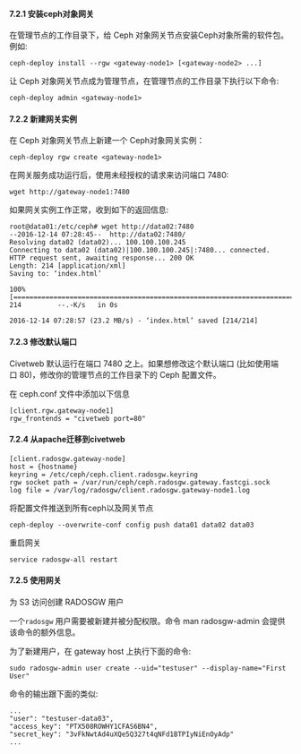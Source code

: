 #### 7.2.1 安装ceph对象网关

在管理节点的工作目录下，给 Ceph 对象网关节点安装Ceph对象所需的软件包。例如:

```
ceph-deploy install --rgw <gateway-node1> [<gateway-node2> ...]
```

让 Ceph 对象网关节点成为管理节点，在管理节点的工作目录下执行以下命令:

```
ceph-deploy admin <gateway-node1>
```

#### 7.2.2 新建网关实例

在 Ceph 对象网关节点上新建一个 Ceph对象网关实例：

```
ceph-deploy rgw create <gateway-node1>
```

在网关服务成功运行后，使用未经授权的请求来访问端口 7480:

```
wget http://gateway-node1:7480
```

如果网关实例工作正常，收到如下的返回信息:

```
root@data01:/etc/ceph# wget http://data02:7480
--2016-12-14 07:28:45--  http://data02:7480/
Resolving data02 (data02)... 100.100.100.245
Connecting to data02 (data02)|100.100.100.245|:7480... connected.
HTTP request sent, awaiting response... 200 OK
Length: 214 [application/xml]
Saving to: ‘index.html’

100%[===========================================================================================================================================>] 214         --.-K/s   in 0s      

2016-12-14 07:28:57 (23.2 MB/s) - ‘index.html’ saved [214/214]
```

#### 7.2.3 修改默认端口

Civetweb 默认运行在端口 7480 之上。如果想修改这个默认端口 (比如使用端口 80)，修改你的管理节点的工作目录下的 Ceph 配置文件。

在 ceph.conf 文件中添加以下信息

```
[client.rgw.gateway-node1]
rgw_frontends = "civetweb port=80"
```

#### 7.2.4 从apache迁移到civetweb

```
[client.radosgw.gateway-node]
host = {hostname}
keyring = /etc/ceph/ceph.client.radosgw.keyring
rgw socket path = /var/run/ceph/ceph.radosgw.gateway.fastcgi.sock
log file = /var/log/radosgw/client.radosgw.gateway-node1.log
```

将配置文件推送到所有ceph以及网关节点

```
ceph-deploy --overwrite-conf config push data01 data02 data03
```

重启网关

```
service radosgw-all restart
```

#### 7.2.5 使用网关

为 S3 访问创建 RADOSGW 用户

一个``radosgw`` 用户需要被新建并被分配权限。命令 man radosgw-admin 会提供该命令的额外信息。

为了新建用户，在 gateway host 上执行下面的命令:

```
sudo radosgw-admin user create --uid="testuser" --display-name="First User"
```

命令的输出跟下面的类似:

```
...
"user": "testuser-data03",
"access_key": "PTX508ROWHY1CFAS6BN4",
"secret_key": "3vFkNwtAd4uXQe5Q327t4qNFd1BTPIyNiEnOyAdp"
...
```

#### 